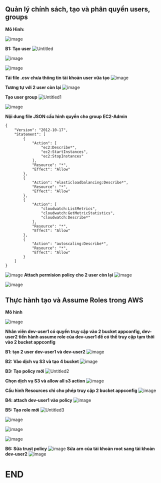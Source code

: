 #
## Quản lý chính sách, tạo và phân quyền users, groups
**Mô Hình:**

![image](https://github.com/user-attachments/assets/ef137433-9924-4ed0-8959-9d9fee21a569)

**B1: Tạo user**
![Untitled](https://github.com/user-attachments/assets/e00d6952-0d3a-4959-90fb-8d477d37d85e)

![image](https://github.com/user-attachments/assets/7d59492f-a0b3-4a73-bc35-1a2f258d7554)

![image](https://github.com/user-attachments/assets/fbc5e5e3-0eed-4c8f-9f10-5e5b3c57e266)

**Tải file .csv chưa thông tin tài khoản user vừa tạo**
![image](https://github.com/user-attachments/assets/a0f954fa-1bbb-4252-958c-f4bf72bcc3a1)

**Tương tự với 2 user còn lại**
![image](https://github.com/user-attachments/assets/02c2ab17-05b6-4d70-9cdd-465f033f0ace)

**Tạo user group**
![Untitled1](https://github.com/user-attachments/assets/3b9280c0-e770-4042-8b25-651a3c2e9f6c)

![image](https://github.com/user-attachments/assets/46ed565e-98ec-40ad-9097-b12f5369de93)

**Nội dung file JSON cấu hình quyền cho group EC2-Admin**
```
{
    "Version": "2012-10-17",
    "Statement": [
        {
            "Action": [
                "ec2:Describe*",
                "ec2:StartInstances",
                "ec2:StopInstances"
            ],
            "Resource": "*",
            "Effect": "Allow"
        },
        {
            "Action": "elasticloadbalancing:Describe*",
            "Resource": "*",
            "Effect": "Allow"
        },
        {
            "Action": [
                "cloudwatch:ListMetrics",
                "cloudwatch:GetMetricStatistics",
                "cloudwatch:Describe*"
            ],
            "Resource": "*",
            "Effect": "Allow"
        },
        {
            "Action": "autoscaling:Describe*",
            "Resource": "*",
            "Effect": "Allow"
        }
    ]
}
```

![image](https://github.com/user-attachments/assets/e9d356a1-7e8b-4f25-b541-37efdec056b7)
**Attach permision policy cho 2 user còn lại**
![image](https://github.com/user-attachments/assets/25187414-d7f1-4ca4-adfe-74ec986a2562)

![image](https://github.com/user-attachments/assets/7f5bbb62-77b3-44a7-842c-f609fd0c4064)

## Thực hành tạo và Assume Roles trong AWS
**Mô hình**

![image](https://github.com/user-attachments/assets/7e94cf54-47f5-4e08-8e71-e7ad6d7a0fd5)

**Nhân viên dev-user1 có quyền truy cập vào 2 bucket appconfig, dev-user2 tiến hành assume role của dev-user1 để có thể truy cập tạm thời vào 2 bucket appconfig**

**B1: tạo 2 user dev-user1 và dev-user2**
![image](https://github.com/user-attachments/assets/100dcc39-3bb7-4a77-9a15-1293f15352f0)

**B2: Vào dịch vụ S3 và tạo 4 bucket**
![image](https://github.com/user-attachments/assets/8d18a068-e948-487e-af85-eafb72a4f23f)

**B3: Tạo policy mới**
![Untitled2](https://github.com/user-attachments/assets/8842fe24-d97b-44ac-b09e-38053f190307)

**Chọn dịch vụ S3 và allow all s3 action**
![image](https://github.com/user-attachments/assets/240966c2-f841-40cf-a25e-c5ce6fcb3784)

**Cấu hình Resources chỉ cho phép truy cập 2 bucket appconfig**
![image](https://github.com/user-attachments/assets/cf86f15e-1f8e-4603-924b-64c72ec95eee)

**B4: attach dev-user1 vào policy**
![image](https://github.com/user-attachments/assets/f99b3345-1a65-45f2-bb17-badb539cdae4)

**B5: Tạo role mới**
![Untitled3](https://github.com/user-attachments/assets/fafb82c0-258e-40f8-9dfa-516ef3048756)

![image](https://github.com/user-attachments/assets/75129c30-e295-4509-862b-601f8d5be1ef)

![image](https://github.com/user-attachments/assets/034da5ad-f30f-4b6f-905a-4ccba5f92511)

![image](https://github.com/user-attachments/assets/d3e6f2eb-2e33-46a8-88b5-203f155d59f8)

**B6: Sửa trust policy**
![image](https://github.com/user-attachments/assets/a61ccfe2-5073-4416-9186-1b1ba15649a4)
**Sửa arn của tài khoản root sang tài khoản dev-user2**
![image](https://github.com/user-attachments/assets/ddd5f579-5df3-4e97-ad6f-b65d4581ecdd)

# END
